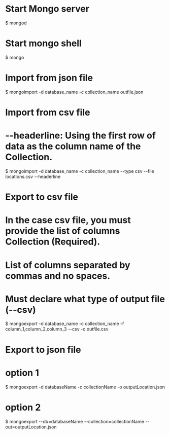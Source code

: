 # Start Mongo server
$ mongod
# Start mongo shell
$ mongo
# Import from json file
$ mongoimport -d database_name -c collection_name outfile.json

# Import from csv file
# --headerline: Using the first row of data as the column name of the Collection.
$ mongoimport -d database_name -c collection_name --type csv --file locations.csv --headerline

# Export to csv file
# In the case csv file, you must provide the list of columns Collection (Required).
# List of columns separated by commas and no spaces.
# Must declare what type of output file (--csv)
 
$ mongoexport -d database_name -c collection_name -f column_1,column_2,column_3 --csv -o outfile.csv

# Export to json file
# option 1
$ mongoexport -d databaseName -c collectionName -o outputLocation.json
# option 2
$ mongoexport --db=databaseName --collection=collectionName --out=outputLocation.json
